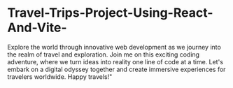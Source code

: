 # Travel-Trips-Project-Using-React-And-Vite-
Explore the world through innovative web development as we journey into the realm of travel and exploration. Join me on this exciting coding adventure, where we turn ideas into reality one line of code at a time. Let's embark on a digital odyssey together and create immersive experiences for travelers worldwide.  Happy travels!"
